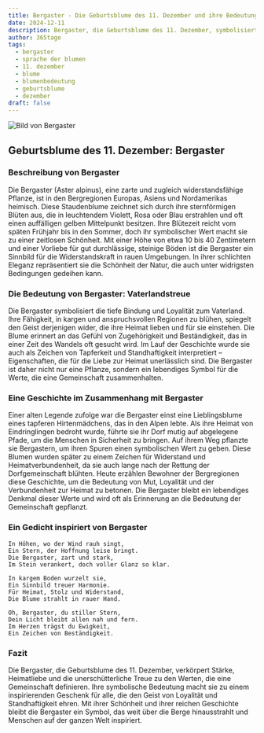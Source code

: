 ```yaml
---
title: Bergaster - Die Geburtsblume des 11. Dezember und ihre Bedeutung
date: 2024-12-11
description: Bergaster, die Geburtsblume des 11. Dezember, symbolisiert Vaterlandstreue. Erfahre mehr über ihre Geschichte, Bedeutung und Symbolik in der Sprache der Blumen.
author: 365tage
tags:
  - bergaster
  - sprache der blumen
  - 11. dezember
  - blume
  - blumenbedeutung
  - geburtsblume
  - dezember
draft: false
---
```


![Bild von Bergaster](https://cdn.pixabay.com/photo/2017/11/14/00/28/wormwood-some-competition-2947198_1280.jpg#center)

## Geburtsblume des 11. Dezember: Bergaster

### Beschreibung von Bergaster

Die Bergaster (Aster alpinus), eine zarte und zugleich widerstandsfähige Pflanze, ist in den Bergregionen Europas, Asiens und Nordamerikas heimisch. Diese Staudenblume zeichnet sich durch ihre sternförmigen Blüten aus, die in leuchtendem Violett, Rosa oder Blau erstrahlen und oft einen auffälligen gelben Mittelpunkt besitzen. Ihre Blütezeit reicht vom späten Frühjahr bis in den Sommer, doch ihr symbolischer Wert macht sie zu einer zeitlosen Schönheit. Mit einer Höhe von etwa 10 bis 40 Zentimetern und einer Vorliebe für gut durchlässige, steinige Böden ist die Bergaster ein Sinnbild für die Widerstandskraft in rauen Umgebungen. In ihrer schlichten Eleganz repräsentiert sie die Schönheit der Natur, die auch unter widrigsten Bedingungen gedeihen kann.

### Die Bedeutung von Bergaster: Vaterlandstreue

Die Bergaster symbolisiert die tiefe Bindung und Loyalität zum Vaterland. Ihre Fähigkeit, in kargen und anspruchsvollen Regionen zu blühen, spiegelt den Geist derjenigen wider, die ihre Heimat lieben und für sie einstehen. Die Blume erinnert an das Gefühl von Zugehörigkeit und Beständigkeit, das in einer Zeit des Wandels oft gesucht wird. Im Lauf der Geschichte wurde sie auch als Zeichen von Tapferkeit und Standhaftigkeit interpretiert – Eigenschaften, die für die Liebe zur Heimat unerlässlich sind. Die Bergaster ist daher nicht nur eine Pflanze, sondern ein lebendiges Symbol für die Werte, die eine Gemeinschaft zusammenhalten.

### Eine Geschichte im Zusammenhang mit Bergaster

Einer alten Legende zufolge war die Bergaster einst eine Lieblingsblume eines tapferen Hirtenmädchens, das in den Alpen lebte. Als ihre Heimat von Eindringlingen bedroht wurde, führte sie ihr Dorf mutig auf abgelegene Pfade, um die Menschen in Sicherheit zu bringen. Auf ihrem Weg pflanzte sie Bergastern, um ihren Spuren einen symbolischen Wert zu geben. Diese Blumen wurden später zu einem Zeichen für Widerstand und Heimatverbundenheit, da sie auch lange nach der Rettung der Dorfgemeinschaft blühten. Heute erzählen Bewohner der Bergregionen diese Geschichte, um die Bedeutung von Mut, Loyalität und der Verbundenheit zur Heimat zu betonen. Die Bergaster bleibt ein lebendiges Denkmal dieser Werte und wird oft als Erinnerung an die Bedeutung der Gemeinschaft gepflanzt.

### Ein Gedicht inspiriert von Bergaster

```
In Höhen, wo der Wind rauh singt,  
Ein Stern, der Hoffnung leise bringt.  
Die Bergaster, zart und stark,  
Im Stein verankert, doch voller Glanz so klar.

In kargem Boden wurzelt sie,  
Ein Sinnbild treuer Harmonie.  
Für Heimat, Stolz und Widerstand,  
Die Blume strahlt in rauer Hand.

Oh, Bergaster, du stiller Stern,  
Dein Licht bleibt allen nah und fern.  
Im Herzen trägst du Ewigkeit,  
Ein Zeichen von Beständigkeit.  
```

### Fazit

Die Bergaster, die Geburtsblume des 11. Dezember, verkörpert Stärke, Heimatliebe und die unerschütterliche Treue zu den Werten, die eine Gemeinschaft definieren. Ihre symbolische Bedeutung macht sie zu einem inspirierenden Geschenk für alle, die den Geist von Loyalität und Standhaftigkeit ehren. Mit ihrer Schönheit und ihrer reichen Geschichte bleibt die Bergaster ein Symbol, das weit über die Berge hinausstrahlt und Menschen auf der ganzen Welt inspiriert.